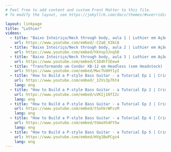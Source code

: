 ```yaml
---
# Feel free to add content and custom Front Matter to this file.
# To modify the layout, see https://jekyllrb.com/docs/themes/#overriding-theme-defaults

layout: linkpage
title: "Luthier"
videos:
  - title: "Baixo Inteiriço/Neck through body, aula 1 | Luthier em Ação"
    url: https://www.youtube.com/embed/-CZa0_X3kCA
  - title: "Baixo Inteiriço/Neck through body, aula 2 | Luthier em Ação"
    url: https://www.youtube.com/embed/hkVvp3Jnq58
  - title: "Baixo Inteiriço/Neck through body, aula 3 | Luthier em Ação"
    url: https://www.youtube.com/embed/C1D4hfIEew4
  - title: "Transformando um Condor XB-12 em Headless (sem Headstock) | Alexandre Cesar Luthier"
    url: https://www.youtube.com/embed/MwcfUdHY1yI
  - title: "How to Build a P-style Bass Guitar - a Tutorial Ep 1 | Crimson Custom Guitars"
    url: https://www.youtube.com/embed/_12Vs3p7bt4
    lang: eng
  - title: "How to Build a P-style Bass Guitar - a Tutorial Ep 2 | Crimson Custom Guitars"
    url: https://www.youtube.com/embed/uVKIj10fI2c
    lang: eng
  - title: "How to Build a P-style Bass Guitar - a Tutorial Ep 3 | Crimson Custom Guitars"
    url: https://www.youtube.com/embed/tSohkrWFvzM
    lang: eng
  - title: "How to Build a P-style Bass Guitar - a Tutorial Ep 4 | Crimson Custom Guitars"
    url: https://www.youtube.com/embed/tGmoXh4FY5w
    lang: eng
  - title: "How to Build a P-style Bass Guitar - a Tutorial Ep 5 | Crimson Custom Guitars"
    url: https://www.youtube.com/embed/HVg1BwPCgz4
    lang: eng
---
```

